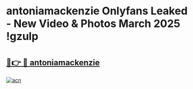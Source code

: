# antoniamackenzie Onlyfans Leaked - New Video & Photos March 2025 !gzulp

# <h2><a href="https://l0uy62.iuczelnia.edu.pl?title=antoniamackenzie&ref=gzulp">🔗👉 🔴 antoniamackenzie</a></h2>

[![acn](https://github.com/user-attachments/assets/0f9c940e-d8b0-45ae-aac7-cd30a18b3e1c)](https://l0uy62.iuczelnia.edu.pl?title=antoniamackenzie&ref=gzulp)


